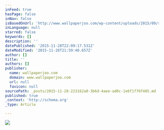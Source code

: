 ```yaml
---
inFeed: true
hasPage: false
inNav: false
isBasedOnUrl: 'http://www.wallpaperjoo.com/wp-content/uploads/2015/09/success-quotes-9-Awesome-Wallpapers.jpg'
inLanguage: null
starred: false
keywords: []
description: ''
datePublished: '2015-11-28T22:09:17.531Z'
dateModified: '2015-11-28T21:59:40.657Z'
author: []
title: ''
authors: []
publisher:
  name: wallpaperjoo.com
  domain: www.wallpaperjoo.com
  url: null
  favicon: null
sourcePath: _posts/2015-11-28-223162a0-3b6d-4aee-ad0c-1e6f1f76f485.md
published: true
_context: 'http://schema.org'
_type: Article

---
```

![](https://the-grid-user-content.s3-us-west-2.amazonaws.com/7683456c-90fa-4f14-88ca-79a7f417cd9a.jpg)